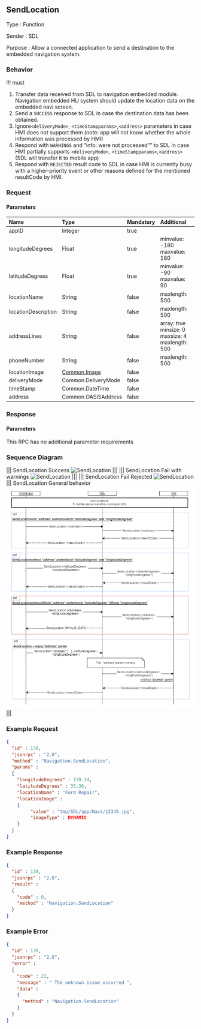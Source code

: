 ## SendLocation

Type
: Function

Sender
: SDL

Purpose
: Allow a connected application to send a destination to the embedded navigation system.

### Behavior

!!! must  
1.	 Transfer data received from SDL to navigation embedded module. Navigation embedded HU system should update the location data on the embedded navi screen.  
2.	Send a `SUCCESS` response to SDL in case the destination data has been obtained.
3.  Ignore`<deliveryMode>`, `<timeStampparams>`,`<address>` parameters  in case HMI does not support them  (note: app will not know whether the whole information was processed by HMI)
4.  Respond with `WARNINGS` and “info: were not processed”” to SDL in case HMI partially supports `<deliveryMode>`, `<timeStampparams>`,`<address>`(SDL will transfer it to mobile app)
5. Respond with `REJECTED` result code to SDL in case HMI is currently busy with a higher-priority event or other reasons defined for the mentioned resultCode by HMI.

### Request

#### Parameters

|Name|Type|Mandatory|Additional|
|:---|:---|:--------|:---------|
|appID|Integer|true||
|longitudeDegrees|Float|true|minvalue: -180<br>maxvalue: 180|
|latitudeDegrees|Float|true|minvalue: -90<br>maxvalue: 90|
|locationName|String|false|maxlength: 500|
|locationDescription|String|false|maxlength: 500|
|addressLines|String|false|array: true<br>minsize: 0<br>maxsize: 4<br>maxlength: 500|
|phoneNumber|String|false|maxlength: 500|
|locationImage|[Common.Image](../../common/structs/#image)|false||
|deliveryMode| Common.DeliveryMode|false||
|timeStamp| Common.DateTime|false||
|address| Common.OASISAddress|false||

### Response

#### Parameters

This RPC has no additional parameter requirements

### Sequence Diagram
|||
SendLocation Success
![SendLocation](./assets/SendLocationSuccess.jpg)
|||
|||
SendLocation Fail with warnings
![SendLocation](./assets/SendLocationFailWarning.jpg)
|||
|||
SendLocation Fail Rejected
![SendLocation](./assets/SendLocationFailRejected.jpg)
|||
SendLocation General behavior
![SendLocation](./assets/SendLocation_general.png)
|||

### Example Request

```json
{
  "id" : 138,
  "jsonrpc" : "2.0",
  "method" : "Navigation.SendLocation",
  "params" :
  {
    "longitudeDegrees" : 139.34,
    "latitudeDegrees" : 35.36,
    "locationName" : "Ford Repair",
    "locationImage" :
    {
         "value" : "tmp/SDL/app/Navi/12345.jpg",
         "imageType" : DYNAMIC
    }
  }
}
```
### Example Response

```json
{
  "id" : 138,
  "jsonrpc" : "2.0",
  "result" :
  {
    "code" : 0,
    "method" : "Navigation.SendLocation"
  }
}
```

### Example Error

```json
{
  "id" : 138,
  "jsonrpc" : "2.0",
  "error" :
  {
    "code" : 22,
    "message" : " The unknown issue occurred ",
    "data" :
    {
      "method" : "Navigation.SendLocation"
    }
  }
}
```
